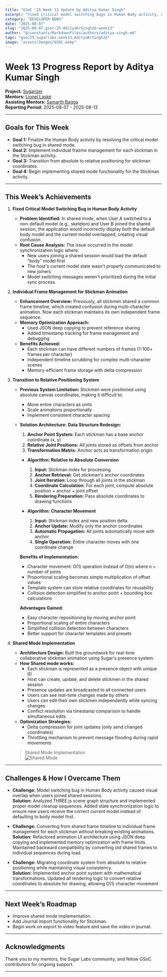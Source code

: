 ```yaml
---
title: "GSoC '25 Week 13 Update by Aditya Kumar Singh"
excerpt: "Fixed critical model switching bugs in Human Body activity, enhanced Stickman animation with individual frame management, transitioned to relative positioning, and began implementing shared mode functionality."
category: "DEVELOPER NEWS"
date: "2025-08-07"
slug: "2025-08-07-gsoc-25-AdityaKrSingh26-week13"
author: "@/constants/MarkdownFiles/authors/aditya-singh.md"
tags: "gsoc25,sugarlabs,week13,AdityaKrSingh26"
image: "assets/Images/GSOC.webp"
---
```


<!-- markdownlint-disable -->

# Week 13 Progress Report by Aditya Kumar Singh

**Project:** [Sugarizer](https://github.com/llaske/sugarizer)  
**Mentors:** [Lionel Laské](https://github.com/llaske)  
**Assisting Mentors:** [Samarth Bagga](https://github.com/SamarthBagga)  
**Reporting Period:** 2025-08-07 - 2025-08-13  

---

## Goals for This Week

- **Goal 1:** Finalize the Human Body activity by resolving the critical model switching bug in shared mode.
- **Goal 2:** Implement individual frazme management for each stickman in the Stickman activity.
- **Goal 3:** Transition from absolute to relative positioning for stickman coordinates.
- **Goal 4:** Begin implementing shared mode functionality for the Stickman activity.

---

## This Week’s Achievements

1. **Fixed Critical Model Switching Bug in Human Body Activity**  
    - **Problem Identified:** In shared mode, when User A switched to a non-default model (e.g., skeleton) and User B joined the shared session, the application would incorrectly display both the default body model and the current model overlapped, creating visual confusion. 
    - **Root Cause Analysis:** The issue occurred in the model synchronization logic where:
        - New users joining a shared session would load the default "body" model first
        - The host's current model state wasn't properly communicated to new joiners
        - Model switching messages weren't prioritized during the initial sync process.

2. **Individual Frame Management for Stickman Animation**  
    - **Enhancement Overview:** Previously, all stickmen shared a common frame timeline, which created confusion during multi-character animation. Now each stickman maintains its own independent frame sequence.
    - **Memory Optimization Approach:**
        - Used JSON deep copying to prevent reference sharing
        - Added timestamp tracking for frame management and debugging
    - **Benefits Achieved:**  
        - Each stickman can have different numbers of frames (1-100+ frames per character)
        - Independent timeline scrubbing for complex multi-character scenes
        - Memory-efficient frame storage with delta compression

3. **Transition to Relative Positioning System**  
    - **Previous System Limitation:** Stickmen were positioned using absolute canvas coordinates, making it difficult to:
        - Move entire characters as units
        - Scale animations proportionally
        - Implement consistent character spacing
    - **Solution Architecture:**
        **Data Structure Redesign:**
        1. **Anchor Point System:** Each stickman has a base anchor coordinate (x, y)
        2. **Relative Joint Positions:** All joints stored as offsets from anchor
        3. **Transformation Matrix:** Anchor acts as transformation origin

        - **Algorithm: Relative to Absolute Conversion**
            1. **Input:** Stickman index for processing
            2. **Anchor Retrieval:** Get stickman's anchor coordinates
            3. **Joint Iteration:** Loop through all joints in the stickman
            4. **Coordinate Calculation:** For each joint, compute absolute position = anchor + joint.offset
            5. **Rendering Preparation:** Pass absolute coordinates to drawing functions

        - **Algorithm: Character Movement**
            1. **Input:** Stickman index and new position delta
            2. **Anchor Update:** Modify only the anchor coordinates
            3. **Automatic Propagation:** All joints automatically move with anchor
            4. **Single Operation:** Entire character moves with one coordinate change

        **Benefits of Implementation:**
        - Character movement: O(1) operation instead of O(n) where n = number of joints
        - Proportional scaling becomes simple multiplication of offset values
        - Template system can store relative coordinates for reusability
        - Collision detection simplified to anchor point + bounding box calculations

        **Advantages Gained:**  
        - Easy character repositioning by moving anchor point
        - Proportional scaling of entire characters
        - Simplified collision detection between characters
        - Better support for character templates and presets

3. **Shared Mode Implementation**  
    - **Architecture Design:** Built the groundwork for real-time collaborative stickman animation using Sugar's presence system.
    - **How Shared mode works:**  
        - Each stickman is represented as a presence object with unique ID
        - Host can create, update, and delete stickmen in the shared session
        - Presence updates are broadcasted to all connected users
        - Users can see real-time changes made by others
        - Users can edit their own stickmen independently while syncing changes
        - Conflict resolution via timestamp comparison to handle simultaneous edits
    - **Optimization Strategies:**
        - Delta compression for joint updates (only send changed coordinates)
        - Throttling mechanism to prevent message flooding during rapid movements
    > Shared Mode Implementation  
    ![Shared Mode](https://res.cloudinary.com/djhshvtwo/image/upload/v1754553152/GSoC%2725%20Blog%20Images/ee3d7398-c986-4565-8e09-f5fef3387271.png)

---


## Challenges & How I Overcame Them

- **Challenge:** Model switching bug in Human Body activity caused visual overlap when users joined shared sessions.  
  **Solution:** Analyzed THREE.js scene graph structure and implemented proper model cleanup sequences. Added state synchronization logic to ensure new users receive the correct current model instead of defaulting to body model first.

- **Challenge:** Converting from shared frame timeline to individual frame management for each stickman without breaking existing animations.  
  **Solution:** Refactored animation UI architecture using JSON deep copying and implemented memory optimization with frame limits. Maintained backward compatibility by converting old shared frames to individual sequences during load.

- **Challenge:** Migrating coordinate system from absolute to relative positioning while maintaining visual consistency.  
  **Solution:** Implemented anchor point system with mathematical transformations. Updated all rendering logic to convert relative coordinates to absolute for drawing, allowing O(1) character movement

---

## Next Week’s Roadmap

- Improve shared mode implementation.
- Add Journal import functionality for Stickman.
- Begin work on export to video feature and save the video in journal.

---

## Acknowledgments

Thank you to my mentors, the Sugar Labs community, and fellow GSoC contributors for ongoing support.

---

